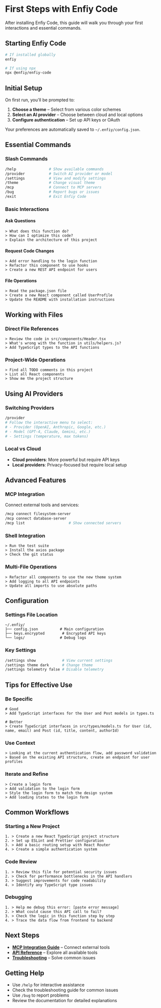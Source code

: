 # First Steps with Enfiy Code

After installing Enfiy Code, this guide will walk you through your first interactions and essential commands.

## Starting Enfiy Code

```bash
# If installed globally
enfiy

# If using npx
npx @enfiy/enfiy-code
```

## Initial Setup

On first run, you'll be prompted to:

1. **Choose a theme** – Select from various color schemes
2. **Select an AI provider** – Choose between cloud and local options
3. **Configure authentication** – Set up API keys or OAuth

Your preferences are automatically saved to `~/.enfiy/config.json`.

## Essential Commands

### Slash Commands

```bash
/help               # Show available commands
/provider           # Switch AI provider or model
/settings           # View and modify settings
/theme              # Change visual theme
/mcp                # Connect to MCP servers
/bug                # Report bugs or issues
/exit               # Exit Enfiy Code
```

### Basic Interactions

#### Ask Questions
```
> What does this function do?
> How can I optimize this code?
> Explain the architecture of this project
```

#### Request Code Changes
```
> Add error handling to the login function
> Refactor this component to use hooks
> Create a new REST API endpoint for users
```

#### File Operations
```
> Read the package.json file
> Create a new React component called UserProfile
> Update the README with installation instructions
```

## Working with Files

### Direct File References
```
> Review the code in src/components/Header.tsx
> What's wrong with the function in utils/helpers.js?
> Add TypeScript types to the API functions
```

### Project-Wide Operations
```
> Find all TODO comments in this project
> List all React components
> Show me the project structure
```

## Using AI Providers

### Switching Providers
```bash
/provider
# Follow the interactive menu to select:
# - Provider (OpenAI, Anthropic, Google, etc.)
# - Model (GPT-4, Claude, Gemini, etc.)
# - Settings (temperature, max tokens)
```

### Local vs Cloud
- **Cloud providers**: More powerful but require API keys
- **Local providers**: Privacy-focused but require local setup

## Advanced Features

### MCP Integration
Connect external tools and services:
```bash
/mcp connect filesystem-server
/mcp connect database-server
/mcp list                    # Show connected servers
```

### Shell Integration
```
> Run the test suite
> Install the axios package
> Check the git status
```

### Multi-File Operations
```
> Refactor all components to use the new theme system
> Add logging to all API endpoints
> Update all imports to use absolute paths
```

## Configuration

### Settings File Location
```
~/.enfiy/
├── config.json          # Main configuration
├── keys.encrypted        # Encrypted API keys
└── logs/                # Debug logs
```

### Key Settings
```bash
/settings show            # View current settings
/settings theme dark      # Change theme
/settings telemetry false # Disable telemetry
```

## Tips for Effective Use

### Be Specific
```
# Good
> Add TypeScript interfaces for the User and Post models in types.ts

# Better
> Create TypeScript interfaces in src/types/models.ts for User (id, name, email) and Post (id, title, content, authorId)
```

### Use Context
```
> Looking at the current authentication flow, add password validation
> Based on the existing API structure, create an endpoint for user profiles
```

### Iterate and Refine
```
> Create a login form
> Add validation to the login form
> Style the login form to match the design system
> Add loading states to the login form
```

## Common Workflows

### Starting a New Project
```
1. > Create a new React TypeScript project structure
2. > Set up ESLint and Prettier configuration
3. > Add a basic routing setup with React Router
4. > Create a simple authentication system
```

### Code Review
```
1. > Review this file for potential security issues
2. > Check for performance bottlenecks in the API handlers
3. > Suggest improvements for code readability
4. > Identify any TypeScript type issues
```

### Debugging
```
1. > Help me debug this error: [paste error message]
2. > What could cause this API call to fail?
3. > Check the logic in this function step by step
4. > Trace the data flow from frontend to backend
```

## Next Steps

- **[MCP Integration Guide](../guides/mcp-integration.md)** – Connect external tools
- **[API Reference](../api/README.md)** – Explore all available tools
- **[Troubleshooting](../troubleshooting/README.md)** – Solve common issues

## Getting Help

- Use `/help` for interactive assistance
- Check the troubleshooting guide for common issues
- Use `/bug` to report problems
- Review the documentation for detailed explanations